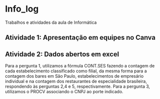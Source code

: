 # Info_log
Trabalhos e atividades da aula de Informática 
## Atividade 1: Apresentação em equipes no Canva

## Atividade 2: Dados abertos em excel
Para a pergunta 1, utilizamos a fórmula CONT.SES fazendo a contagem de cada estabelecimento classificado como filial, da mesma forma para a contagem dos bares em Sâo Paulo, estabelecimentos de empresário individual e na contagem dos restaurantes de especialidade brasileira, respondendo às perguntas 2,4 e 5, respectivamente. Para a pergunta 3, utilizamos o PROCV associando o CNPJ ao porte indicado.

